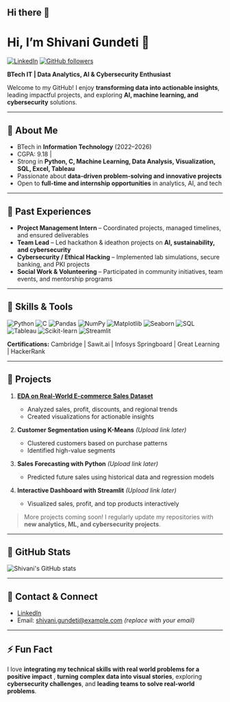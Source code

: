 ## Hi there 👋
# Hi, I’m Shivani Gundeti 👋

[![LinkedIn](https://img.shields.io/badge/LinkedIn-ShivaniGundeti-blue?logo=linkedin&logoColor=white)](https://www.linkedin.com/in/shivani-gundeti)
[![GitHub followers](https://img.shields.io/github/followers/ShivaniGundeti?label=Follow&style=social)](https://github.com/ShivaniGundeti)

**BTech IT | Data Analytics, AI & Cybersecurity Enthusiast**  

Welcome to my GitHub! I enjoy **transforming data into actionable insights**, leading impactful projects, and exploring **AI, machine learning, and cybersecurity** solutions.

---

## 🔹 About Me
- BTech in **Information Technology** (2022–2026)  
- CGPA: 9.18 | 
- Strong in **Python, C, Machine Learning, Data Analysis, Visualization, SQL, Excel, Tableau**  
- Passionate about **data-driven problem-solving and innovative projects**  
- Open to **full-time and internship opportunities** in analytics, AI, and tech  

---

## 🔹 Past Experiences
- **Project Management Intern** – Coordinated projects, managed timelines, and ensured deliverables  
- **Team Lead** – Led hackathon & ideathon projects on **AI, sustainability, and cybersecurity**  
- **Cybersecurity / Ethical Hacking** – Implemented lab simulations, secure banking, and PKI projects  
- **Social Work & Volunteering** – Participated in community initiatives, team events, and mentorship programs  

---

## 🔹 Skills & Tools
![Python](https://img.shields.io/badge/Python-3776AB?logo=python&logoColor=white)
![C](https://img.shields.io/badge/C-00599C?logo=c&logoColor=white)
![Pandas](https://img.shields.io/badge/Pandas-150458?logo=pandas&logoColor=white)
![NumPy](https://img.shields.io/badge/NumPy-013243?logo=numpy&logoColor=white)
![Matplotlib](https://img.shields.io/badge/Matplotlib-F97727?logo=matplotlib&logoColor=white)
![Seaborn](https://img.shields.io/badge/Seaborn-4C72B0?logo=python&logoColor=white)
![SQL](https://img.shields.io/badge/SQL-4479A1?logo=postgresql&logoColor=white)
![Tableau](https://img.shields.io/badge/Tableau-E97627?logo=tableau&logoColor=white)
![Scikit-learn](https://img.shields.io/badge/Scikit--learn-F7931E?logo=scikit-learn&logoColor=white)
![Streamlit](https://img.shields.io/badge/Streamlit-FF4B4B?logo=streamlit&logoColor=white)

**Certifications:** Cambridge | Sawit.ai | Infosys Springboard | Great Learning | HackerRank  

---

## 🔹 Projects
1. **[EDA on Real-World E-commerce Sales Dataset](https://github.com/ShivaniGundeti/EDA_Project_Final)**  
   - Analyzed sales, profit, discounts, and regional trends  
   - Created visualizations for actionable insights  

2. **Customer Segmentation using K-Means** *(Upload link later)*  
   - Clustered customers based on purchase patterns  
   - Identified high-value segments  

3. **Sales Forecasting with Python** *(Upload link later)*  
   - Predicted future sales using historical data and regression models  

4. **Interactive Dashboard with Streamlit** *(Upload link later)*  
   - Visualized sales, profit, and top products interactively  

> More projects coming soon! I regularly update my repositories with **new analytics, ML, and cybersecurity projects**.

---

## 🔹 GitHub Stats
![Shivani's GitHub stats](https://github-readme-stats.vercel.app/api?username=ShivaniGundeti&show_icons=true&theme=radical)

---

## 🔹 Contact & Connect
- [LinkedIn](https://www.linkedin.com/in/shivani-gundeti)  
- Email: shivani.gundeti@example.com *(replace with your email)*  

---

## ⚡ Fun Fact
I love **integrating my technical skills with real world problems for a positive impact** , **turning complex data into visual stories**, exploring **cybersecurity challenges**, and **leading teams to solve real-world problems**.

<!--
**ShivaniGundeti/ShivaniGundeti** is a ✨ _special_ ✨ repository because its `README.md` (this file) appears on your GitHub profile.

Here are some ideas to get you started:

- 🔭 I’m currently working on ...
- 🌱 I’m currently learning ...
- 👯 I’m looking to collaborate on ...
- 🤔 I’m looking for help with ...
- 💬 Ask me about ...
- 📫 How to reach me: ...
- 😄 Pronouns: ...
- ⚡ Fun fact: ...
-->
